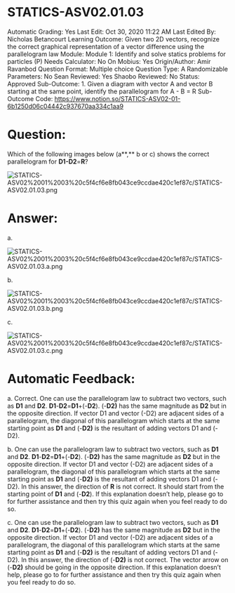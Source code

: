 # STATICS-ASV02.01.03

Automatic Grading: Yes
Last Edit: Oct 30, 2020 11:22 AM
Last Edited By: Nicholas Betancourt
Learning Outcome: Given two 2D vectors, recognize the correct graphical representation of a vector difference using the parallelogram law
Module: Module 1: Identify and solve statics problems for particles (P)
Needs Calculator: No
On Mobius: Yes
Origin/Author: Amir Ravanbod
Question Format: Multiple choice
Question Type: A
Randomizable Parameters: No
Sean Reviewed: Yes
Shaobo Reviewed: No
Status: Approved
Sub-Outcome: 1. Given a diagram with vector A and vector B starting at the same point, identify the parallelogram for A - B = R
Sub-Outcome Code: https://www.notion.so/STATICS-ASV02-01-6b1250d06c04442c937670aa334c1aa9

# Question:

Which of the following images below (a**,** b or c) shows the correct parallelogram for **D1-D2**=**R**?

![STATICS-ASV02%2001%2003%20c5f4cf6e8fb043ce9ccdae420c1ef87c/STATICS-ASV02.01.03.png](STATICS-ASV02%2001%2003%20c5f4cf6e8fb043ce9ccdae420c1ef87c/STATICS-ASV02.01.03.png)

# Answer:

a. 

![STATICS-ASV02%2001%2003%20c5f4cf6e8fb043ce9ccdae420c1ef87c/STATICS-ASV02.01.03.a.png](STATICS-ASV02%2001%2003%20c5f4cf6e8fb043ce9ccdae420c1ef87c/STATICS-ASV02.01.03.a.png)

b. 

![STATICS-ASV02%2001%2003%20c5f4cf6e8fb043ce9ccdae420c1ef87c/STATICS-ASV02.01.03.b.png](STATICS-ASV02%2001%2003%20c5f4cf6e8fb043ce9ccdae420c1ef87c/STATICS-ASV02.01.03.b.png)

c. 

![STATICS-ASV02%2001%2003%20c5f4cf6e8fb043ce9ccdae420c1ef87c/STATICS-ASV02.01.03.c.png](STATICS-ASV02%2001%2003%20c5f4cf6e8fb043ce9ccdae420c1ef87c/STATICS-ASV02.01.03.c.png)

# Automatic Feedback:

a. Correct. One can use the parallelogram law to subtract two vectors, such as **D1** and **D2**. **D1**-**D2**=**D1**+(-**D2**). (-**D2)** has the same magnitude as **D2** but in the opposite direction. If vector D1 and vector (-D2) are adjacent sides of a parallelogram, the diagonal of this parallelogram which starts at the same starting point as **D1** and (-**D2)** is the resultant of adding vectors D1 and (-D2).

b. One can use the parallelogram law to subtract two vectors, such as **D1** and **D2**. **D1**-**D2**=**D1**+(-**D2**). (-**D2)** has the same magnitude as **D2** but in the opposite direction. If vector D1 and vector (-D2) are adjacent sides of a parallelogram, the diagonal of this parallelogram which starts at the same starting point as **D1** and (-**D2)** is the resultant of adding vectors D1 and (-D2).  In this answer, the direction of **R** is not correct.  It should start from the starting point of **D1** and (-**D2**). If this explanation doesn’t help, please go to <a location where all the links are> for further assistance and then try this quiz again when you feel ready to do so.

c. One can use the parallelogram law to subtract two vectors, such as **D1** and **D2**. **D1**-**D2**=**D1**+(-**D2**). (-**D2)** has the same magnitude as **D2** but in the opposite direction. If vector D1 and vector (-D2) are adjacent sides of a parallelogram, the diagonal of this parallelogram which starts at the same starting point as **D1** and (-**D2)** is the resultant of adding vectors D1 and (-D2).  In this answer, the direction of (-**D2)** is not correct.  The vector arrow on (-**D2)** should be going in the opposite direction. If this explanation doesn’t help, please go to <a location where all the links are> for further assistance and then try this quiz again when you feel ready to do so.